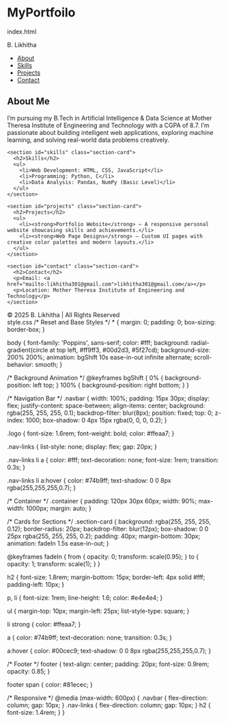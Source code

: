# MyPortfoilo
index.html
<!DOCTYPE html>
<html lang="en">
<head>
  <meta charset="UTF-8" />
  <meta name="viewport" content="width=device-width, initial-scale=1.0" />
  <title>B. Likhitha | Portfolio</title>
  <link rel="stylesheet" href="styles.css" />
</head>
<body>
  <!-- Navigation Bar -->
  <nav class="navbar">
    <div class="logo">B. Likhitha</div>
    <ul class="nav-links">
      <li><a href="#about">About</a></li>
      <li><a href="#skills">Skills</a></li>
      <li><a href="#projects">Projects</a></li>
      <li><a href="#contact">Contact</a></li>
    </ul>
  </nav>

  <!-- Main Container -->
  <div class="container">
    <section id="about" class="section-card">
      <h2>About Me</h2>
      <p>
        I’m pursuing my B.Tech in Artificial Intelligence & Data Science at Mother Theresa 
        Institute of Engineering and Technology with a CGPA of 8.7. I’m passionate about 
        building intelligent web applications, exploring machine learning, and solving 
        real-world data problems creatively.
      </p>
    </section>

    <section id="skills" class="section-card">
      <h2>Skills</h2>
      <ul>
        <li>Web Development: HTML, CSS, JavaScript</li>
        <li>Programming: Python, C</li>
        <li>Data Analysis: Pandas, NumPy (Basic Level)</li>
      </ul>
    </section>

    <section id="projects" class="section-card">
      <h2>Projects</h2>
      <ul>
        <li><strong>Portfolio Website</strong> – A responsive personal website showcasing skills and achievements.</li>
        <li><strong>Web Page Designs</strong> – Custom UI pages with creative color palettes and modern layouts.</li>
      </ul>
    </section>

    <section id="contact" class="section-card">
      <h2>Contact</h2>
      <p>Email: <a href="mailto:likhitha301@gmail.com">likhitha301@gmail.com</a></p>
      <p>Location: Mother Theresa Institute of Engineering and Technology</p>
    </section>
  </div>

  <footer>
    © 2025 <span>B. Likhitha</span> | All Rights Reserved
  </footer>
</body>
style.css
/* Reset and Base Styles */
* {
  margin: 0;
  padding: 0;
  box-sizing: border-box;
}

body {
  font-family: 'Poppins', sans-serif;
  color: #fff;
  background: radial-gradient(circle at top left, #ff9ff3, #00d2d3, #5f27cd);
  background-size: 200% 200%;
  animation: bgShift 10s ease-in-out infinite alternate;
  scroll-behavior: smooth;
}

/* Background Animation */
@keyframes bgShift {
  0% { background-position: left top; }
  100% { background-position: right bottom; }
}

/* Navigation Bar */
.navbar {
  width: 100%;
  padding: 15px 30px;
  display: flex;
  justify-content: space-between;
  align-items: center;
  background: rgba(255, 255, 255, 0.1);
  backdrop-filter: blur(8px);
  position: fixed;
  top: 0;
  z-index: 1000;
  box-shadow: 0 4px 15px rgba(0, 0, 0, 0.2);
}

.logo {
  font-size: 1.6rem;
  font-weight: bold;
  color: #ffeaa7;
}

.nav-links {
  list-style: none;
  display: flex;
  gap: 20px;
}

.nav-links li a {
  color: #fff;
  text-decoration: none;
  font-size: 1rem;
  transition: 0.3s;
}

.nav-links li a:hover {
  color: #74b9ff;
  text-shadow: 0 0 8px rgba(255,255,255,0.7);
}

/* Container */
.container {
  padding: 120px 30px 60px;
  width: 90%;
  max-width: 1000px;
  margin: auto;
}

/* Cards for Sections */
.section-card {
  background: rgba(255, 255, 255, 0.12);
  border-radius: 20px;
  backdrop-filter: blur(12px);
  box-shadow: 0 0 25px rgba(255, 255, 255, 0.2);
  padding: 40px;
  margin-bottom: 30px;
  animation: fadeIn 1.5s ease-in-out;
}

@keyframes fadeIn {
  from { opacity: 0; transform: scale(0.95); }
  to { opacity: 1; transform: scale(1); }
}

h2 {
  font-size: 1.8rem;
  margin-bottom: 15px;
  border-left: 4px solid #fff;
  padding-left: 10px;
}

p, li {
  font-size: 1rem;
  line-height: 1.6;
  color: #e4e4e4;
}

ul {
  margin-top: 10px;
  margin-left: 25px;
  list-style-type: square;
}

li strong {
  color: #ffeaa7;
}

a {
  color: #74b9ff;
  text-decoration: none;
  transition: 0.3s;
}

a:hover {
  color: #00cec9;
  text-shadow: 0 0 8px rgba(255,255,255,0.7);
}

/* Footer */
footer {
  text-align: center;
  padding: 20px;
  font-size: 0.9rem;
  opacity: 0.85;
}

footer span {
  color: #81ecec;
}

/* Responsive */
@media (max-width: 600px) {
  .navbar {
    flex-direction: column;
    gap: 10px;
  }
  .nav-links {
    flex-direction: column;
    gap: 10px;
  }
  h2 { font-size: 1.4rem; }
}

</html>

